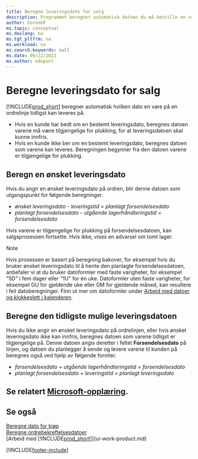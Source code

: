 ```yaml
---
title: Beregne leveringsdato for salg
description: Programmet beregner automatisk datoen du må bestille en vare på for å ha den på lager på en bestemt dato og tilgjengelig for plukking.
author: SorenGP
ms.topic: conceptual
ms.devlang: na
ms.tgt_pltfrm: na
ms.workload: na
ms.search.keywords: null
ms.date: 09/22/2022
ms.author: edupont
---
```

# Beregne leveringsdato for salg

[!INCLUDE[prod_short](includes/prod_short.md)] beregner automatisk hvilken dato en vare på en ordrelinje tidligst kan leveres på.

* Hvis en kunde har bedt om en bestemt leveringsdato, beregnes datoen varene må være tilgjengelige for plukking, for at leveringsdatoen skal kunne innfris.
* Hvis en kunde ikke ber om en bestemt leveringsdato, beregnes datoen som varene kan leveres. Beregningen begynner fra den datoen varene er tilgjengelige for plukking.

## Beregn en ønsket leveringsdato

Hvis du angir en ønsket leveringsdato på ordren, blir denne datoen som utgangspunkt for følgende beregninger.

- *ønsket leveringsdato - leveringstid = planlagt forsendelsesdato*
- *planlagt forsendelsesdato - utgående lagerhåndteringstid = forsendelsesdato*

Hvis varene er tilgjengelige for plukking på forsendelsesdatoen, kan salgsprosessen fortsette. Hvis ikke, vises en advarsel om tomt lager.

> [!NOTE]
> Hvis prosessen er basert på beregning bakover, for eksempel hvis du bruker ønsket leveringsdato til å hente den planlagte forsendelsesdatoen, anbefaler vi at du bruker datoformler med faste varigheter, for eksempel "5D" i fem dager eller "1U" for én uke. Datoformler uten faste varigheter, for eksempel GU for gjeldende uke eller GM for gjeldende måned, kan resultere i feil datoberegninger. Finn ut mer om datoformler under [Arbeid med datoer og klokkeslett i kalenderen](ui-enter-date-ranges.md).

## Beregne den tidligste mulige leveringsdatoen

Hvis du ikke angir en ønsket leveringsdato på ordrelinjen, eller hvis ønsket leveringsdato ikke kan innfris, beregnes datoen som varene tidligst er tilgjengelige på. Denne datoen angis deretter i feltet **Forsendelsesdato** på linjen, og datoen du planlegger å sende og levere varene til kunden på beregnes også ved hjelp av følgende formler.

- *forsendelsesdato + utgående lagerhåndteringstid = forsendelsesdato*
- *planlagt forsendelsesdato + leveringstid = planlagt leveringsdato*

## Se relatert [Microsoft-opplæring](/training/modules/promising-sales-order-delivery-dynamics-365-business-central/).

## Se også

[Beregne dato for kjøp](purchasing-date-calculation-for-purchases.md)  
[Beregne ordrebekreftelsesdatoer](sales-how-to-calculate-order-promising-dates.md)  
[Arbeid med [!INCLUDE[prod_short](includes/prod_short.md)]](ui-work-product.md)  

[!INCLUDE[footer-include](includes/footer-banner.md)]
